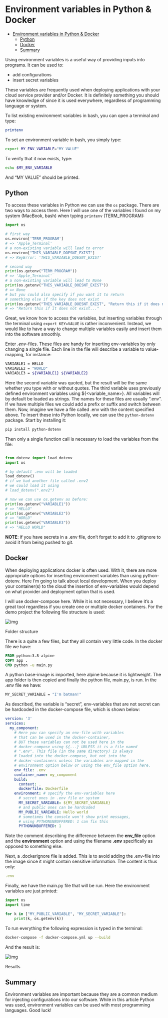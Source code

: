 # Environment variables in Python & Docker

- [Environment variables in Python \& Docker](#environment-variables-in-python--docker)
  - [Python](#python)
  - [Docker](#docker)
  - [Summary](#summary)

Using environment variables is a useful way of providing inputs into programs. It can be used to:

- add configurations
- insert secret variables

These variables are frequently used when deploying applications with your cloud service provider and/or Docker. It is definitely something you should have knowledge of since it is used everywhere, regardless of programming language or system.

To list existing environment variables in bash, you can open a terminal and type:

```sh
printenv
```

To set an environment variable in bash, you simply type:

```sh
export MY_ENV_VARIABLE="MY VALUE"
```

To verify that it now exists, type:

```sh
echo $MY_ENV_VARIABLE
```

And “MY VALUE” should be printed.

## Python

To access these variables in Python we can use the `os` package. There are two ways to access them. Here I will use one of the variables I found on my system (MacBook, bash) when typing `printenv` (TERM_PROGRAM):

```py
import os

# first way
os.environ['TERM_PROGRAM']
# => 'Apple_Terminal'
# a non-existing variable will lead to error
os.environ["THIS_VARIABLE_DOESNT_EXIST"]
# => KeyError: 'THIS_VARIABLE_DOESNT_EXIST'

# second way
print(os.getenv("TERM_PROGRAM"))
# => 'Apple_Terminal'
# a non-existing variable will lead to None
print(os.getenv("THIS_VARIABLE_DOESNT_EXIST"))
# => None
# but you could also specify if you want it to return
# something else if the key does not exist
print(os.getenv("THIS_VARIABLE_DOESNT_EXIST", "Return this if it does not exist..."))
# => "Return this if it does not exist..."
```

Great, we know how to access the variables, but inserting variables through the terminal using `export KEY=VALUE` is rather inconvenient. Instead, we would like to have a way to change multiple variables easily and insert them into the software smoothly.

Enter *.env*-files. These files are handy for inserting env-variables by only changing a single file. Each line in the file will describe a variable to value-mapping, for instance:

```sh
VARIABLE1 = HELLO
VARIABLE2 = "WORLD"
VARIABLE3 = ${VARIABLE1} ${VARIABLE2}
```

Here the second variable was quoted, but the result will be the same whether you type with or without quotes. The third variable uses previously defined environment variables using ${<variable_name>}. All variables will by default be loaded as strings. The names for these files are usually “.env”. If we have multiple files we could add a prefix or suffix and switch between them. Now, imagine we have a file called .env with the content specified above. To insert these into Python locally, we can use the `python-dotenv` package. Start by installing it:

```sh
pip install python-dotenv
```

Then only a single function call is necessary to load the variables from the file:

```py

from dotenv import load_dotenv
import os

# by default .env will be loaded
load_dotenv()
# if we had another file called .env2
# we could load it using
# load_dotenv(".env2")

# now we can use os.getenv as before:
print(os.getenv("VARIABLE1"))
# => "HELLO"
print(os.getenv("VARIABLE2"))
# => "WORLD"
print(os.getenv("VARIABLE3"))
# => "HELLO WORLD"
```

**NOTE**: if you have secrets in a .env file, don’t forget to add it to .gitignore to avoid it from being pushed to git.

## Docker

When deploying applications docker is often used. With it, there are more appropriate options for inserting environment variables than using python-dotenv. Here I’m going to talk about local development. When you deploy your container(s) to the cloud the insertion of env-variables would depend on what provider and deployment option that is used.

I will use docker-compose here. While it is not necessary, I believe it’s a great tool regardless if you create one or multiple docker containers. For the demo project the following file structure is used:

![img](https://miro.medium.com/v2/resize:fit:1268/1*0uxobevVHNZXBcnOUlV4Tw.png)

Folder structure

There is a quite a few files, but they all contain very little code. In the docker file we have:

```dockerfile
FROM python:3.8-alpine
COPY app .
CMD python -u main.py
```

A python base-image is imported, here alpine because it is lightweight. The app folder is then copied and finally the python file, main.py, is run. In the .env file we have:

```sh
MY_SECRET_VARIABLE = "I'm batman!"
```

As described, the variable is “secret”, env-variables that are not secret can be hardcoded in the docker-compose file, which is shown below:

```yaml
version: '3'
services:
  my_component:
    # Here you can specify an env-file with variables
    # that can be used in the docker-container,
    # BUT these variables can not be used here in the
    # docker-compose using ${...} UNLESS it is a file named
    # ".env". This file (in the same directory) is always
    # loaded into the docker-compose, but not into the 
    # docker-containers unless the variables are mapped in the 
    # environment option below or using the env_file option here.
    env_file: .env
    container_name: my_component
    build:
      context: .
      dockerfile: Dockerfile
    environment: # specify the env-variables here
      # secret ones in .env file or system
      MY_SECRET_VARIABLE: ${MY_SECRET_VARIABLE}
      # and public ones can be hardcoded
      MY_PUBLIC_VARIABLE: Hello world
      # sometimes the console won't show print messages,
      # using PYTHONUNBUFFERED: 1 can fix this
      PYTHONUNBUFFERED: 1
```

Note the comment describing the difference between the **env_file** option and the **environment** option and using the filename **.env** specifically as opposed to something else.

Next, a .dockerignore file is added. This is to avoid adding the .env-file into the image since it might contain sensitive information. The content is thus only:

```yaml
.env
```

Finally, we have the main.py file that will be run. Here the environment variables are just printed:

```py
import os
import time

for k in ["MY_PUBLIC_VARIABLE", "MY_SECRET_VARIABLE"]:
    print(k, os.getenv(k))
```

To run everything the following expression is typed in the terminal:

```sh
docker-compose -f docker-compose.yml up --build
```

And the result is:

![img](https://miro.medium.com/v2/resize:fit:1136/1*cvtrleNkPlkJ6smCVbyJHA.png)

Results

## Summary

Environment variables are important because they are a common medium for injecting configurations into our software. While in this article Python was used, environment variables can be used with most programming languages. Good luck!
